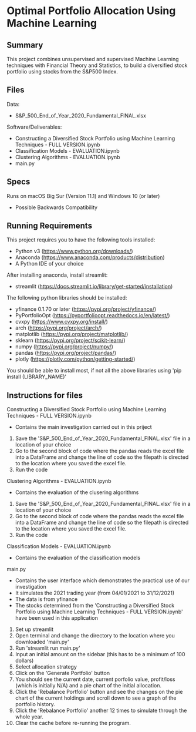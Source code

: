 # Optimal Portfolio Allocation Using Machine Learning

## Summary

This project combines unsupervised and supervised Machine Learning techniques with Financial Theory and Statistics, to build a diversified stock portfolio using stocks from the S&P500 Index.

## Files

Data:
- S&P_500_End_of_Year_2020_Fundamental_FINAL.xlsx

Software/Deliverables:
- Constructing a Diversified Stock Portfolio using Machine Learning Techniques - FULL VERSION.ipynb 
- Classification Models - EVALUATION.ipynb
- Clustering Algorithms - EVALUATION.ipynb
- main.py

## Specs

Runs on macOS Big Sur (Version 11.1) and Windows 10 (or later)
- Possible Backwards Compatibility

## Running Requirements

This project requires you to have the following tools installed:
- Python v3 (https://www.python.org/downloads/)
- Anaconda (https://www.anaconda.com/products/distribution)
- A Python IDE of your choice

After installing anaconda, install streamlit: 
- streamlit (https://docs.streamlit.io/library/get-started/installation)

The following python libraries should be installed:
- yfinance 0.1.70 or later (https://pypi.org/project/yfinance/)
- PyPortfolioOpt (https://pyportfolioopt.readthedocs.io/en/latest/)
- cvxpy (https://www.cvxpy.org/install/)
- arch (https://pypi.org/project/arch/)
- matplotlib (https://pypi.org/project/matplotlib/)
- sklearn (https://pypi.org/project/scikit-learn/)
- numpy (https://pypi.org/project/numpy/)
- pandas (https://pypi.org/project/pandas/)
- plotly (https://plotly.com/python/getting-started/)

You should be able to install most, if not all the above libraries using 'pip install (LIBRARY_NAME)'

## Instructions for files

Constructing a Diversified Stock Portfolio using Machine Learning Techniques - FULL VERSION.ipynb 
- Contains the main investigation carried out in this priject

1. Save the 'S&P_500_End_of_Year_2020_Fundamental_FINAL.xlsx' file in a location of your choice
2. Go to the second block of code where the pandas reads the excel file into a DataFrame and change the line of code so the filepath is directed to the location where you saved the excel file.
3. Run the code


Clustering Algorithms - EVALUATION.ipynb
- Contains the evaluation of the clusering algorithms

1. Save the 'S&P_500_End_of_Year_2020_Fundamental_FINAL.xlsx' file in a location of your choice
2. Go to the second block of code where the pandas reads the excel file into a DataFrame and change the line of code so the filepath is directed to the location where you saved the excel file.
3. Run the code

Classification Models - EVALUATION.ipynb
- Contains the evaluation of the classification models

main.py
- Contains the user interface which demonstrates the practical use of our investigation
- It simulates the 2021 trading year (from 04/01/2021 to 31/12/2021)
- The data is from yfinance
- The stocks determined from the 'Constructing a Diversified Stock Portfolio using Machine Learning Techniques - FULL VERSION.ipynb' have been used in this application

1. Set up streamlit 
2. Open terminal and change the directory to the location where you downloaded 'main.py'
3. Run 'streamlit run main.py'
4. Input an initial amount on the sidebar (this has to be a minimum of 100 dollars)
5. Select allocation strategy
5. Click on the 'Generate Portfolio' button
6. You should see the current date, current porfolio value, profit/loss (which is initially N/A) and a pie chart of the initial allocation.
7. Click the 'Rebalance Portfolio' button and see the changes on the pie chart of the current holdings and scroll down to see a graph of the portfolio history.
8. Click the 'Rebalance Portfolio' another 12 times to simulate through the whole year.
9. Clear the cache before re-running the program.


